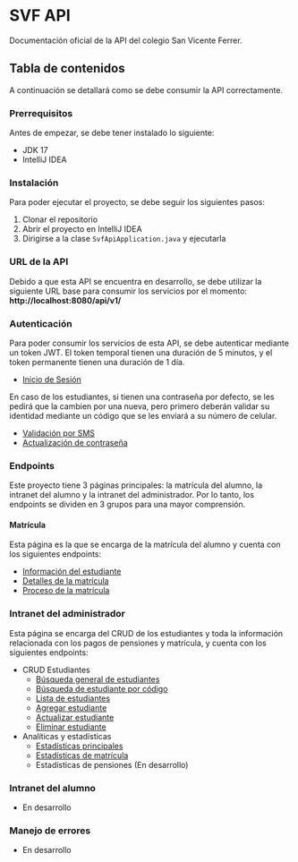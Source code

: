 # SVF API
Documentación oficial de la API del colegio San Vicente Ferrer.

## Tabla de contenidos
A continuación se detallará como se debe consumir la API correctamente.

### Prerrequisitos
Antes de empezar, se debe tener instalado lo siguiente:
- JDK 17
- IntelliJ IDEA

### Instalación
Para poder ejecutar el proyecto, se debe seguir los siguientes pasos:
1. Clonar el repositorio
2. Abrir el proyecto en IntelliJ IDEA
3. Dirigirse a la clase `SvfApiApplication.java` y ejecutarla

### URL de la API
Debido a que esta API se encuentra en desarrollo, se debe utilizar la siguiente URL base para consumir los servicios por el momento:  
**http://localhost:8080/api/v1/**

### Autenticación
Para poder consumir los servicios de esta API, se debe autenticar mediante un token JWT. El token temporal tienen una duración de 5 minutos, y el token permanente tienen una duración de 1 día.
- [Inicio de Sesión](docs/Login.md)

En caso de los estudiantes, si tienen una contraseña por defecto, se les pedirá que la cambien por una nueva, pero primero deberán validar su identidad mediante un código que se les enviará a su número de celular.
- [Validación por SMS](docs/SMSValidation.md)
- [Actualización de contraseña](docs/UpdatePassword.md)


### Endpoints
Este proyecto tiene 3 páginas principales: la matrícula del alumno, la intranet del alumno y la intranet del administrador. Por lo tanto, los endpoints se dividen en 3 grupos para una mayor comprensión.

#### Matrícula
Esta página es la que se encarga de la matrícula del alumno y cuenta con los siguientes endpoints:
- [Información del estudiante](docs/StudentInfo.md)
- [Detalles de la matrícula](docs/EnrollmentDetails.md)
- [Proceso de la matrícula](docs/EnrollmentProcess.md)

### Intranet del administrador
Esta página se encarga del CRUD de los estudiantes y toda la información relacionada con los pagos de pensiones y matrícula, y cuenta con los siguientes endpoints:
- CRUD Estudiantes
  - [Búsqueda general de estudiantes](docs/StudentSearch.md)
  - [Búsqueda de estudiante por código](docs/StudentSearchByCode.md)
  - [Lista de estudiantes](docs/StudentList.md)
  - [Agregar estudiante](docs/AddStudent.md)
  - [Actualizar estudiante](docs/UpdateStudent.md)
  - [Eliminar estudiante](docs/DeleteStudent.md)
- Analíticas y estadísticas
  - [Estadísticas principales](docs/Statistics.md)
  - [Estadísticas de matrícula](docs/EnrollmentStatistics.md)
  - Estadísticas de pensiones (En desarrollo)

### Intranet del alumno
- En desarrollo

### Manejo de errores
- En desarrollo

